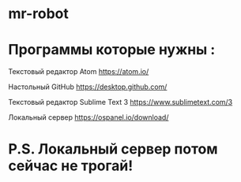 # mr-robot

# Программы которые нужны :

Текстовый редактор Atom
https://atom.io/

Настольный GitHub
https://desktop.github.com/

Текстовый редактор Sublime Text 3
https://www.sublimetext.com/3

Локальный сервер
https://ospanel.io/download/
# P.S. Локальный сервер потом сейчас не трогай!
